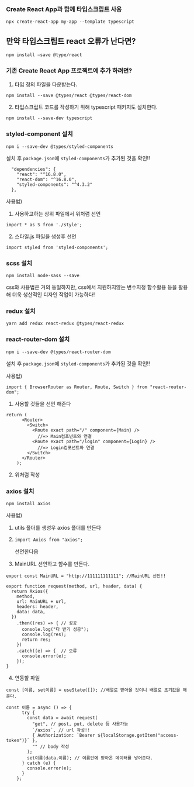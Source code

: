 ### Create React App과 함께 타입스크립트 사용

```
npx create-react-app my-app --template typescript
```

## 만약 타입스크립트 react 오류가 난다면?

```
npm install —save @type/react
```




### 기존 Create React App 프로젝트에 추가 하려면?

1. 타입 정의 파일을 다운받는다.
```
npm install --save @types/react @types/react-dom
```

2. 타입스크립트 코드를 작성하기 위해 typescript 패키지도 설치한다.
```
npm install --save-dev typescript
```



### styled-component 설치

```
npm i --save-dev @types/styled-components
```

설치 후  `package.json`에 `styled-components`가 추가된 것을 확인!!

```
  "dependencies": {
    "react": "^16.8.0",
    "react-dom": "^16.8.0",
    "styled-components": "^4.3.2"
  },
```



사용법) 

1. 사용하고하는 상위 파일에서 위처럼 선언

```
import * as S from './style';
```

2. 스타일.js 파일을 생성후 선언

```
import styled from 'styled-components';
```





### scss 설치

```
npm install node-sass --save
```

css와 사용법은 거의 동일하지만, css에서 지원하지않는 변수지정 함수활용 등을 활용해 더욱 생산적인 디자인 작업이 가능하다!



### redux 설치

```
yarn add redux react-redux @types/react-redux
```




### react-router-dom 설치



```
npm i --save-dev @types/react-router-dom
```

설치 후  `package.json`에 `styled-components`가 추가된 것을 확인!!



사용법)

```react
import { BrowserRouter as Router, Route, Switch } from "react-router-dom";
```

1. 사용할 것들을 선언 해준다

```react
return (
      <Router>
        <Switch>
          <Route exact path="/" component={Main} />
			//=> Main컴포넌트와 연결
          <Route exact path="/login" component={Login} />
            //=> Login컴포넌트와 연결
        </Switch>
      </Router>
    );
```

2. 위처럼 작성







### axios 설치

```
npm install axios
```



사용법)

1. utils 폴더를 생성우 axios 폴더를 만든다

2. ```react
   import Axios from "axios";
   ```

   선언한다음

3. MainURL 선언하고 함수를 만든다.

```react
export const MainURL = "http://111111111111"; //MainURL 선언!!

export function request(method, url, header, data) {
  return Axios({
    method, 
    url: MainURL + url,
    headers: header,
    data: data,
  })
    .then((res) => { // 성공
      console.log("다 받기 성공");
      console.log(res);
      return res;
    })
    .catch((e) => {  // 오류
      console.error(e);
    });
}
```

4. 연동할 파일

```react
const [이름, set이름] = useState([]); //배열로 받아올 것이니 배열로 초기값을 해준다.

const 이름 = async () => {
      try {
        const data = await request(
          "get", // post, put, delete 등 사용가능
          `/axios`, // url 작성!!
          { Authorization: `Bearer ${localStorage.getItem("access-token")}` }, 
          "" // body 작성
        );
        set이름(data.이름); // 이름안에 받아온 데이터를 넣어준다.
      } catch (e) {
        console.error(e);
      }
    };
```
